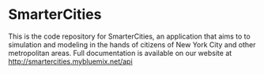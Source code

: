 SmarterCities
=============

This is the code repository for SmarterCities, an application that aims to to simulation and modeling in the hands of citizens of New York City and other metropolitan areas. Full documentation is available on our website at http://smartercities.mybluemix.net/api
